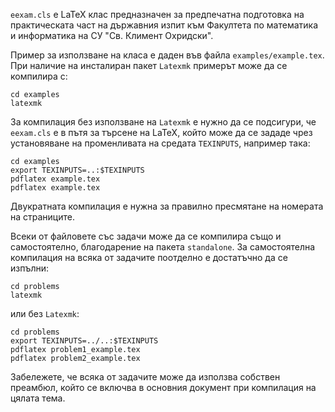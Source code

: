`eexam.cls` е LaTeX клас предназначен за предпечатна подготовка на практическата част на държавния изпит към Факултета по математика и информатика на СУ "Св. Климент Охридски".

Пример за използване на класа е даден във файла `examples/example.tex`. При наличие на инсталиран пакет `Latexmk` примерът може да се компилира с:

``` shell
cd examples
latexmk
```

За компилация без използване на `Latexmk` е нужно да се подсигури, че `eexam.cls` е в пътя за търсене на LaTeX, който може да се зададе чрез установяване на променливата на средата `TEXINPUTS`, например така:

```shell
cd examples
export TEXINPUTS=..:$TEXINPUTS
pdflatex example.tex
pdflatex example.tex
```
Двукратната компилация е нужна за правилно пресмятане на номерата на страниците.

Всеки от файловете със задачи може да се компилира също и самостоятелно, благодарение на пакета `standalone`. За самостоятелна компилация на всяка от задачите поотделно е достатъчно да се изпълни:

```shell
cd problems
latexmk
```

или без `Latexmk`:

```shell
cd problems
export TEXINPUTS=../..:$TEXINPUTS
pdflatex problem1_example.tex
pdflatex problem2_example.tex
```

Забележете, че всяка от задачите може да използва собствен преамбюл, който се включва в основния документ при компилация на цялата тема.
